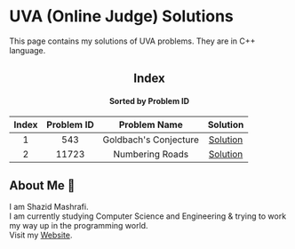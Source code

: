 # UVA (Online Judge) Solutions

This page contains my solutions of UVA problems. They are in C++ language.  

<div align="center">

## Index 
#### Sorted by Problem ID 
|  Index  | Problem ID | Problem Name | Solution |
| :-----: |  :--------: | :----------: | :------: |
| 1 | 543 | Goldbach's Conjecture | [Solution](https://github.com/ShazidMashrafi/Problem-Solving/tree/master/Online%20Judges/UVA/Codes/543%20-%20Goldbach's%20Conjecture)
| 2 | 11723 | Numbering Roads | [Solution](https://github.com/ShazidMashrafi/Problem-Solving/tree/master/Online%20Judges/UVA/Codes/11723%20-%20Numbering%20Roads)



</div>

## About Me :eyes:

I am Shazid Mashrafi.  
I am currently studying Computer Science and Engineering & trying to work my way up in the programming world.     
Visit my [Website](https://shazidmashrafi.com).